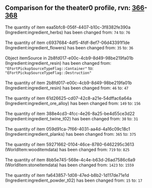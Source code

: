 ## Comparison for the theater0 profile, rvn: [366](https://github.com/PRO100KatYT/FortniteProfileRevisions/tree/main/profiles/theater0/366%20theater0.json)-[368](https://github.com/PRO100KatYT/FortniteProfileRevisions/tree/main/profiles/theater0/368%20theater0.json)

The quantity of item eaa5bfc8-056f-4407-b10c-3f8382fe390a (Ingredient:ingredient_herbs) has been changed from: `74` to: `76`
<br><br>
The quantity of item c6937684-4df5-4fdf-8ef7-06d43391f1de (Ingredient:ingredient_flowers) has been changed from: `35` to: `36`
<br><br>
Object itemSource in 2b8fd017-e00c-4cb9-8d49-98be219fa01b (Ingredient:ingredient_resin) has been changed from: `"EFortPickupSourceTypeFlag::Container"` to: `"EFortPickupSourceTypeFlag::Destruction"`
<br><br>
The quantity of item 2b8fd017-e00c-4cb9-8d49-98be219fa01b (Ingredient:ingredient_resin) has been changed from: `46` to: `47`
<br><br>
The quantity of item 61d26625-cd07-42c8-a21e-54dffac6a64a (Ingredient:ingredient_ore_alloy) has been changed from: `149` to: `156`
<br><br>
The quantity of item 388e4cd3-4fcc-4e26-8a25-be4d55ce3d22 (Ingredient:ingredient_twine_t02) has been changed from: `30` to: `31`
<br><br>
The quantity of item 059d91ca-7f66-4031-aa4d-4a16c09c18c1 (Ingredient:ingredient_planks) has been changed from: `365` to: `375`
<br><br>
The quantity of item 59271662-0104-46ce-8780-6462295c3613 (WorldItem:wooditemdata) has been changed from: `719` to: `825`
<br><br>
The quantity of item 8bb5e745-568e-4c4e-b63d-26ad7586c6a9 (WorldItem:stoneitemdata) has been changed from: `1423` to: `1559`
<br><br>
The quantity of item fa643857-1d08-47ed-b8b2-1d117de71e1d (Ingredient:ingredient_powder_t02) has been changed from: `15` to: `17`
<br><br>
